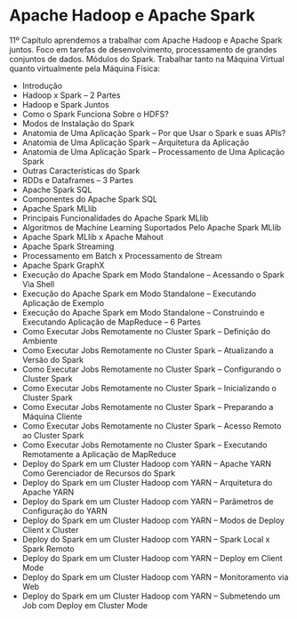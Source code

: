 # Apache Hadoop e Apache Spark

11º Capítulo aprendemos a trabalhar com Apache Hadoop e Apache Spark juntos. Foco em tarefas de desenvolvimento, processamento de grandes conjuntos de dados. Módulos do Spark. Trabalhar tanto na Máquina Virtual quanto virtualmente pela Máquina Física:

<ul>
  <li>Introdução</li>
  <li>Hadoop x Spark – 2 Partes</li>
  <li>Hadoop e Spark Juntos</li>
  <li>Como o Spark Funciona Sobre o HDFS?</li>
  <li>Modos de Instalação do Spark</li>
  <li>Anatomia de Uma Aplicação Spark – Por que Usar o Spark e suas APIs?</li>
  <li>Anatomia de Uma Aplicação Spark – Arquitetura da Aplicação</li>
  <li>Anatomia de Uma Aplicação Spark – Processamento de Uma Aplicação Spark</li>
  <li>Outras Características do Spark</li>
  <li>RDDs e Dataframes – 3 Partes</li>
  <li>Apache Spark SQL</li>
  <li>Componentes do Apache Spark SQL</li>
  <li>Apache Spark MLlib</li>
  <li>Principais Funcionalidades do Apache Spark MLlib</li>
  <li>Algoritmos de Machine Learning Suportados Pelo Apache Spark MLlib</li>
  <li>Apache Spark MLlib x Apache Mahout</li>
  <li>Apache Spark Streaming</li>
  <li>Processamento em Batch x Processamento de Stream</li>
  <li>Apache Spark GraphX</li>
  <li>Execução do Apache Spark em Modo Standalone – Acessando o Spark Via Shell</li>
  <li>Execução do Apache Spark em Modo Standalone – Executando Aplicação de Exemplo</li>
  <li>Execução do Apache Spark em Modo Standalone – Construindo e Executando Aplicação de MapReduce – 6 Partes</li>
  <li>Como Executar Jobs Remotamente no Cluster Spark – Definição do Ambiente</li>
  <li>Como Executar Jobs Remotamente no Cluster Spark – Atualizando a Versão do Spark</li>
  <li>Como Executar Jobs Remotamente no Cluster Spark – Configurando o Cluster Spark</li>
  <li>Como Executar Jobs Remotamente no Cluster Spark – Inicializando o Cluster Spark</li>
  <li>Como Executar Jobs Remotamente no Cluster Spark – Preparando a Máquina Cliente</li>
  <li>Como Executar Jobs Remotamente no Cluster Spark – Acesso Remoto ao Cluster Spark</li>
  <li>Como Executar Jobs Remotamente no Cluster Spark – Executando Remotamente a Aplicação de MapReduce</li>
  <li>Deploy do Spark em um Cluster Hadoop com YARN – Apache YARN Como Gerenciador de Recursos do Spark</li>
  <li>Deploy do Spark em um Cluster Hadoop com YARN – Arquitetura do Apache YARN</li>
  <li>Deploy do Spark em um Cluster Hadoop com YARN – Parâmetros de Configuração do YARN</li>
  <li>Deploy do Spark em um Cluster Hadoop com YARN – Modos de Deploy Client x Cluster</li>
  <li>Deploy do Spark em um Cluster Hadoop com YARN – Spark Local x Spark Remoto</li>
  <li>Deploy do Spark em um Cluster Hadoop com YARN – Deploy em Client Mode</li>
  <li>Deploy do Spark em um Cluster Hadoop com YARN – Monitoramento via Web</li>
  <li>Deploy do Spark em um Cluster Hadoop com YARN – Submetendo um Job com Deploy em Cluster Mode</li>
</ul>